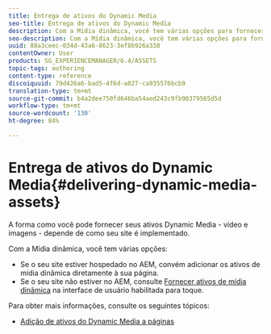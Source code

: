 ```yaml
---
title: Entrega de ativos do Dynamic Media
seo-title: Entrega de ativos do Dynamic Media
description: Com a Mídia dinâmica, você tem várias opções para fornecer ativos de mídia dinâmica (vídeo e imagens) ao seu site.
seo-description: Com a Mídia dinâmica, você tem várias opções para fornecer ativos de mídia dinâmica (vídeo e imagens) ao seu site.
uuid: 88a3ceec-034d-43a6-8623-3ef8b926a338
contentOwner: User
products: SG_EXPERIENCEMANAGER/6.4/ASSETS
topic-tags: authoring
content-type: reference
discoiquuid: 79d426a6-bad5-4f6d-a027-ca935576bcb9
translation-type: tm+mt
source-git-commit: b4a2dee750fd646ba54aed243c9fb90379565d5d
workflow-type: tm+mt
source-wordcount: '130'
ht-degree: 84%

---
```



# Entrega de ativos do Dynamic Media{#delivering-dynamic-media-assets}

A forma como você pode fornecer seus ativos Dynamic Media - vídeo e imagens - depende de como seu site é implementado.

Com a Mídia dinâmica, você tem várias opções:

* Se o seu site estiver hospedado no AEM, convém adicionar os ativos de mídia dinâmica diretamente à sua página.
* Se o seu site não estiver no AEM, consulte [Fornecer ativos de mídia dinâmica](/help/assets/delivering-dynamic-media-assets.md) na interface de usuário habilitada para toque.

Para obter mais informações, consulte os seguintes tópicos:

* [Adição de ativos do Dynamic Media a páginas](/help/sites-classic-ui-authoring/dynamic-media-assets-adding-to-page.md)

